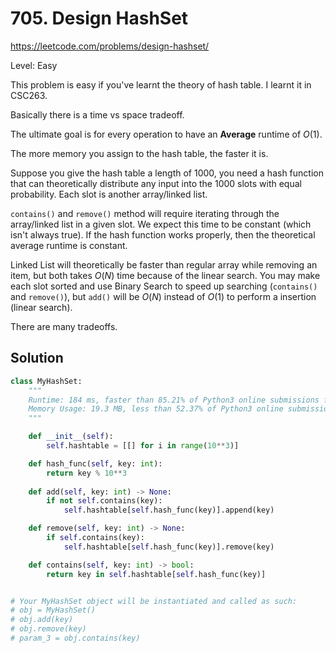# 705. Design HashSet

https://leetcode.com/problems/design-hashset/

Level: Easy

This problem is easy if you've learnt the theory of hash table. I learnt it in CSC263.

Basically there is a time vs space tradeoff.

The ultimate goal is for every operation to have an **Average** runtime of $O(1)$.

The more memory you assign to the hash table, the faster it is.

Suppose you give the hash table a length of 1000, you need a hash function that can theoretically distribute any input
into the 1000 slots with equal probability. Each slot is another array/linked list. 

`contains()` and `remove()` method will require iterating through the array/linked list in a given slot. 
We expect this time to be constant (which isn't always true). 
If the hash function works properly, then the theoretical average runtime is constant.

Linked List will theoretically be faster than regular array while removing an item, but both 
takes $O(N)$ time because of the linear search. You may make each slot sorted and use Binary Search to speed up 
searching (`contains()` and `remove()`), but `add()` will be $O(N)$ instead of $O(1)$ to perform a insertion (linear search).

There are many tradeoffs.

## Solution

```python
class MyHashSet:
	"""
	Runtime: 184 ms, faster than 85.21% of Python3 online submissions for Design HashSet.
	Memory Usage: 19.3 MB, less than 52.37% of Python3 online submissions for Design HashSet.
	"""

    def __init__(self):
        self.hashtable = [[] for i in range(10**3)]

    def hash_func(self, key: int):
        return key % 10**3
        
    def add(self, key: int) -> None:
        if not self.contains(key):
            self.hashtable[self.hash_func(key)].append(key)

    def remove(self, key: int) -> None:
        if self.contains(key):
            self.hashtable[self.hash_func(key)].remove(key)

    def contains(self, key: int) -> bool:
        return key in self.hashtable[self.hash_func(key)]


# Your MyHashSet object will be instantiated and called as such:
# obj = MyHashSet()
# obj.add(key)
# obj.remove(key)
# param_3 = obj.contains(key)
```
